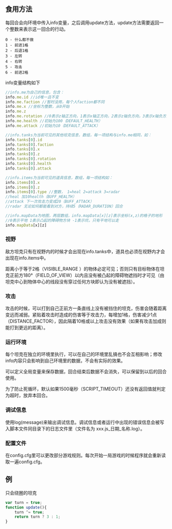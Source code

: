 ## 食用方法

每回合会向环境中传入info变量，之后调用update方法，update方法需要返回一个整数来表示这一回合的行动。  

```
0 - 什么都不做
1 - 前进1格
2 - 后退1格
3 - 左转
4 - 右转
5 - 攻击
6 - 前进2格
```

info变量结构如下  

```javascript
//info.me为自己的信息，包含：
info.me.id //id唯一且不变
info.me.faction //暂时没用，每个人faction都不同
info.me.x //坐标为整数，从0开始
info.me.z
info.me.rotation //0表示z轴正方向，1表示x轴正方向，2表示z轴负方向，3表示x轴负方向，即每向右转90度就加一
info.me.health //初始为100（DEFAULT_HEALTH）
info.me.attack //初始为10（DEFAULT_ATTACK）

//info.tanks为当前可见的其他坦克信息，数组，每一项结构与info.me相同，如：
info.tanks[0].id
info.tanks[0].faction
info.tanks[0].x
info.tanks[0].z
info.tanks[0].rotation
info.tanks[0].health
info.tanks[0].attack

//info.items为当前可见的道具信息，数组，每一项结构如：
info.items[0].x
info.items[0].z
info.items[0].type //整数， 1=heal 2=attack 3=radar
//heal 加10health（BUFF_HEALTH）
//attack 下一次攻击力变成20（BUFF_ATTACK）
//radar 无论如何都能看到对方，持续5（RADAR_DURATION）回合

//info.mapData为地图，两层数组，info.mapData[x][z]表示坐标(x,z)的格子的地形
//0表示平地 1表示凸起的障碍物方块 -1表示坑，只有平地可以走
info.mapData[x][z]
```

### 视野

敌方坦克只有在视野内的时候才会出现在info.tanks中，道具也必须在视野内才会出现在info.items中。  

距离小于等于2格（VISIBLE_RANGE ）的物体必定可见；否则只有目标物体在坦克正前方180°（FIELD_OF_VIEW）以内且没有被凸起的障碍物遮挡时才可见（由坦克中心到物体中心的线段没有穿过任何方块即认为没有被遮挡）。  

### 攻击

攻击的时候，可以打到自己正前方一条直线上没有被挡住的坦克，伤害会随着距离变远而减弱。紧贴着攻击时造成的伤害等于攻击力，每增加1格，伤害减少1点（DISTANCE_FACTOR），因此隔着10格或以上攻击没有效果（如果有攻击加成则能打到更远的距离）。  

### 运行环境

每个坦克在独立的环境里执行，可以在自己的环境里乱搞也不会互相影响；修改info内容只会影响到自己环境里的数据，不会有实际的效果。  

可以定义全局变量来保存数据，回合结束后数据不会消失，可以保留到以后的回合使用。  

为了防止死循环，默认如果1500毫秒（SCRIPT_TIMEOUT）还没有返回值就判定为超时，放弃本回合。

### 调试信息

使用log(message)来输出调试信息。调试信息或者运行中出现的错误信息会被写入脚本文件同目录下的日志文件里（文件名为 xxx.js_日期_名称.log）。

### 配置文件

在config.cfg里可以更改部分游戏规则。每次开始一局游戏的时候程序就会重新读取一遍config.cfg。

## 例

只会绕圈的坦克

```javascript
var turn = true;
function update(){
    turn ^= true;
    return turn ? 3 : 1;
}
```

